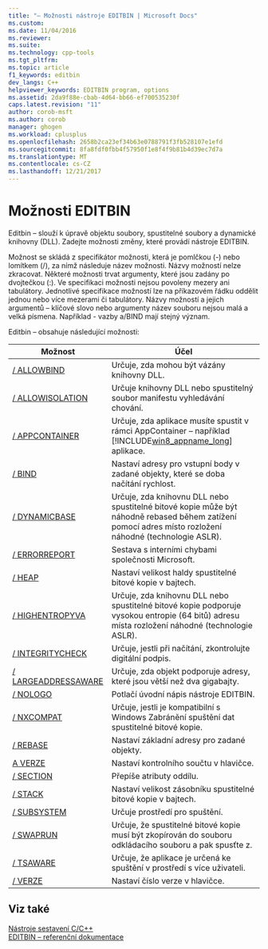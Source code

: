 ```yaml
---
title: "– Možnosti nástroje EDITBIN | Microsoft Docs"
ms.custom: 
ms.date: 11/04/2016
ms.reviewer: 
ms.suite: 
ms.technology: cpp-tools
ms.tgt_pltfrm: 
ms.topic: article
f1_keywords: editbin
dev_langs: C++
helpviewer_keywords: EDITBIN program, options
ms.assetid: 2da9f88e-cbab-4d64-bb66-ef700535230f
caps.latest.revision: "11"
author: corob-msft
ms.author: corob
manager: ghogen
ms.workload: cplusplus
ms.openlocfilehash: 2658b2ca23ef34b63e0788791f3fb528107e1efd
ms.sourcegitcommit: 8fa8fdf0fbb4f57950f1e8f4f9b81b4d39ec7d7a
ms.translationtype: MT
ms.contentlocale: cs-CZ
ms.lasthandoff: 12/21/2017
---
```

# <a name="editbin-options"></a>Možnosti EDITBIN
Editbin – slouží k úpravě objektu soubory, spustitelné soubory a dynamické knihovny (DLL). Zadejte možnosti změny, které provádí nástroje EDITBIN.  
  
 Možnost se skládá z specifikátor možnosti, která je pomlčkou (-) nebo lomítkem (/), za nímž následuje název možnosti. Názvy možností nelze zkracovat. Některé možnosti trvat argumenty, které jsou zadány po dvojtečkou (:). Ve specifikaci možnosti nejsou povoleny mezery ani tabulátory. Jednotlivé specifikace možností lze na příkazovém řádku oddělit jednou nebo více mezerami či tabulátory. Názvy možností a jejich argumentů – klíčové slovo nebo argumenty název souboru nejsou malá a velká písmena. Například - vazby a/BIND mají stejný význam.  
  
 Editbin – obsahuje následující možnosti:  
  
|Možnost|Účel|  
|------------|-------------|  
|[/ ALLOWBIND](../../build/reference/allowbind.md)|Určuje, zda mohou být vázány knihovny DLL.|  
|[/ ALLOWISOLATION](../../build/reference/allowisolation.md)|Určuje knihovny DLL nebo spustitelný soubor manifestu vyhledávání chování.|  
|[/ APPCONTAINER](../../build/reference/appcontainer.md)|Určuje, zda aplikace musíte spustit v rámci AppContainer – například [!INCLUDE[win8_appname_long](../../build/includes/win8_appname_long_md.md)] aplikace.|  
|[/ BIND](../../build/reference/bind.md)|Nastaví adresy pro vstupní body v zadané objekty, které se doba načítání rychlost.|  
|[/ DYNAMICBASE](../../build/reference/dynamicbase.md)|Určuje, zda knihovnu DLL nebo spustitelné bitové kopie může být náhodně rebased během zatížení pomocí adres místo rozložení náhodné (technologie ASLR).|  
|[/ ERRORREPORT](../../build/reference/errorreport-editbin-exe.md)|Sestava s interními chybami společnosti Microsoft.|  
|[/ HEAP](../../build/reference/heap.md)|Nastaví velikost haldy spustitelné bitové kopie v bajtech.|  
|[/ HIGHENTROPYVA](../../build/reference/highentropyva.md)|Určuje, zda knihovnu DLL nebo spustitelné bitové kopie podporuje vysokou entropie (64 bitů) adresu místa rozložení náhodné (technologie ASLR).|  
|[/ INTEGRITYCHECK](../../build/reference/integritycheck.md)|Určuje, jestli při načítání, zkontrolujte digitální podpis.|  
|[/ LARGEADDRESSAWARE](../../build/reference/largeaddressaware.md)|Určuje, zda objekt podporuje adresy, které jsou větší než dva gigabajty.|  
|[/ NOLOGO](../../build/reference/nologo-editbin.md)|Potlačí úvodní nápis nástroje EDITBIN.|  
|[/ NXCOMPAT](../../build/reference/nxcompat.md)|Určuje, jestli je kompatibilní s Windows Zabránění spuštění dat spustitelné bitové kopie.|  
|[/ REBASE](../../build/reference/rebase.md)|Nastaví základní adresy pro zadané objekty.|  
|[A VERZE](../../build/reference/release.md)|Nastaví kontrolního součtu v hlavičce.|  
|[/ SECTION](../../build/reference/section-editbin.md)|Přepíše atributy oddílu.|  
|[/ STACK](../../build/reference/stack.md)|Nastaví velikost zásobníku spustitelné bitové kopie v bajtech.|  
|[/ SUBSYSTEM](../../build/reference/subsystem.md)|Určuje prostředí pro spuštění.|  
|[/ SWAPRUN](../../build/reference/swaprun.md)|Určuje, že spustitelné bitové kopie musí být zkopírován do souboru odkládacího souboru a pak spusťte z.|  
|[/ TSAWARE](../../build/reference/tsaware.md)|Určuje, že aplikace je určená ke spuštění v prostředí s více uživateli.|  
|[/ VERZE](../../build/reference/version.md)|Nastaví číslo verze v hlavičce.|  
  
## <a name="see-also"></a>Viz také  
 [Nástroje sestavení C/C++](../../build/reference/c-cpp-build-tools.md)   
 [EDITBIN – referenční dokumentace](../../build/reference/editbin-reference.md)